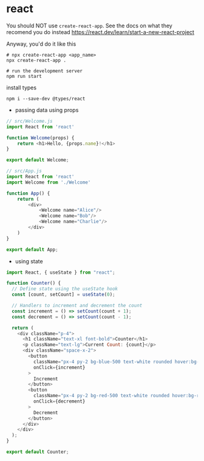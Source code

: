 # react

You should NOT use `create-react-app`. See the docs on what they recomend you do instead <https://react.dev/learn/start-a-new-react-project>

Anyway, you'd do it like this

```shell
# npx create-react-app <app_name>
npx create-react-app . 

# run the development server
npm run start
```

install types

```shell
npm i --save-dev @types/react
```

* passing data using props

```js
// src/Welcome.js
import React from 'react'

function Welcome(props) {
    return <h1>Hello, {props.name}!</h1>
}

export default Welcome;
```

```js
// src/App.js
import React from 'react'
import Welcome from './Welcome'

function App() {
    return (
        <div>
            <Welcome name="Alice"/>
            <Welcome name="Bob"/>
            <Welcome name="Charlie"/>
        </div>
    )
}

export default App;
```

* using state

```js
import React, { useState } from "react";

function Counter() {
  // Define state using the useState hook
  const [count, setCount] = useState(0);

  // Handlers to increment and decrement the count
  const increment = () => setCount(count + 1);
  const decrement = () => setCount(count - 1);

  return (
    <div className="p-4">
      <h1 className="text-xl font-bold">Counter</h1>
      <p className="text-lg">Current Count: {count}</p>
      <div className="space-x-2">
        <button
          className="px-4 py-2 bg-blue-500 text-white rounded hover:bg-blue-600"
          onClick={increment}
        >
          Increment
        </button>
        <button
          className="px-4 py-2 bg-red-500 text-white rounded hover:bg-red-600"
          onClick={decrement}
        >
          Decrement
        </button>
      </div>
    </div>
  );
}

export default Counter;
```
